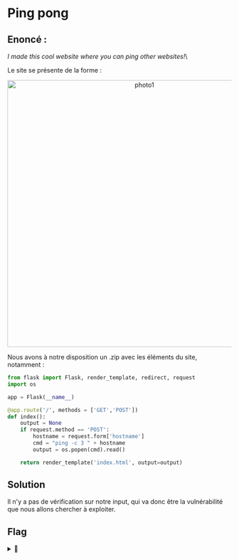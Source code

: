 # Ping pong

## Enoncé :

*I made this cool website where you can ping other websites!*\

Le site se présente de la forme :

<p align="center">
  <img src="photo1.jpg" alt="photo1" width="600">
</p>

Nous avons à notre disposition un .zip avec les éléments du site, notamment :

```py
from flask import Flask, render_template, redirect, request
import os

app = Flask(__name__)

@app.route('/', methods = ['GET','POST'])
def index():
    output = None
    if request.method == 'POST':
        hostname = request.form['hostname']
        cmd = "ping -c 3 " + hostname
        output = os.popen(cmd).read()

    return render_template('index.html', output=output)
```

## Solution

Il n'y a pas de vérification sur notre input, qui va donc être la vulnérabilité que nous allons chercher à exploiter.

## Flag

<details>
<summary>🚩</summary>

```
LITCTF{oOps_sh0uld_h4v3_us3d_str1ct_c0mp4r1sons}
```
</details>
